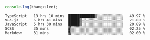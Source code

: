```js
console.log(khanguslee);
```

<!--START_SECTION:waka-->
```text
TypeScript   13 hrs 10 mins  ████████████▒░░░░░░░░░░░░   49.97 % 
Vue.js       5 hrs 41 mins   █████▒░░░░░░░░░░░░░░░░░░░   21.60 % 
JavaScript   5 hrs 30 mins   █████▒░░░░░░░░░░░░░░░░░░░   20.89 % 
SCSS         35 mins         ▓░░░░░░░░░░░░░░░░░░░░░░░░   02.25 % 
Markdown     31 mins         ▓░░░░░░░░░░░░░░░░░░░░░░░░   02.00 % 
```
<!--END_SECTION:waka-->

<!--
**khanguslee/khanguslee** is a ✨ _special_ ✨ repository because its `README.md` (this file) appears on your GitHub profile.

Here are some ideas to get you started:

- 🔭 I’m currently working on ...
- 🌱 I’m currently learning ...
- 👯 I’m looking to collaborate on ...
- 🤔 I’m looking for help with ...
- 💬 Ask me about ...
- 📫 How to reach me: ...
- 😄 Pronouns: ...
- ⚡ Fun fact: ...
-->
